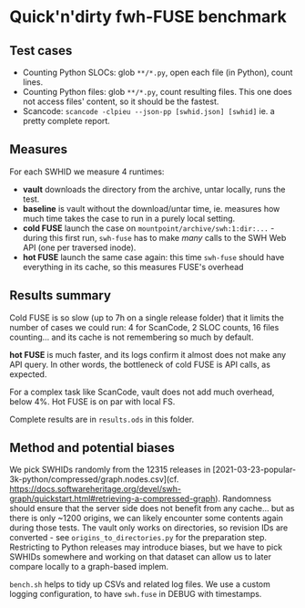 # Quick'n'dirty fwh-FUSE benchmark

## Test cases

 * Counting Python SLOCs: glob `**/*.py`, open each file (in Python), count lines.
 * Counting Python files: glob `**/*.py`, count resulting files. This one does not access files' content, so it should be the fastest.
 * Scancode: `scancode -clpieu --json-pp [swhid.json] [swhid]` ie. a pretty complete report.


## Measures

For each SWHID we measure 4 runtimes:

* **vault** downloads the directory from the archive, untar locally, runs the test.
* **baseline** is vault without the download/untar time, ie. measures how much time takes the case to run in a purely local setting.
* **cold FUSE** launch the case on `mountpoint/archive/swh:1:dir:...` - during this first run, `swh-fuse` has to make *many* calls to the SWH Web API (one per traversed inode).
* **hot FUSE** launch the same case again: this time `swh-fuse` should have everything in its cache, so this measures FUSE's overhead


## Results summary

Cold FUSE is so slow (up to 7h on a single release folder) that it limits the number of cases we could run: 4 for ScanCode, 2 SLOC counts, 16 files counting... and its cache is not remembering so much by default.

**hot FUSE** is much faster, and its logs confirm it almost does not make any API query. In other words, the bottleneck of cold FUSE is API calls, as expected.

For a complex task like ScanCode, vault does not add much overhead, below 4%. Hot FUSE is on par with local FS.

Complete results are in `results.ods` in this folder.

## Method and potential biases

We pick SWHIDs randomly from the 12315 releases in
[2021-03-23-popular-3k-python/compressed/graph.nodes.csv](cf. https://docs.softwareheritage.org/devel/swh-graph/quickstart.html#retrieving-a-compressed-graph).
Randomness should ensure that the server side does not benefit from any cache...
but as there is only ~1200 origins, we can likely encounter some contents again during those tests.
The vault only works on directories,
so revision IDs are converted -
see `origins_to_directories.py` for the preparation step.
Restricting to Python releases may introduce biases, but we have to pick SWHIDs somewhere
and working on that dataset can allow us to later compare locally to a graph-based implem.

`bench.sh` helps to tidy up CSVs and related log files.
We use a custom logging configuration, to have `swh.fuse` in DEBUG with timestamps.
